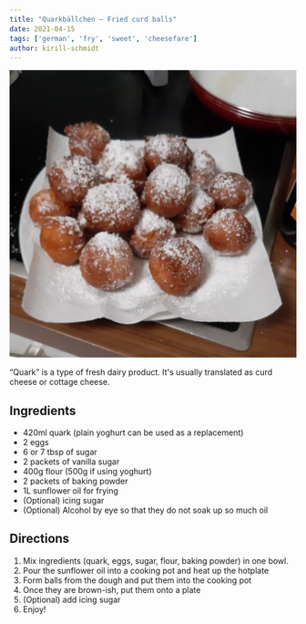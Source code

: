 ```yaml
---
title: "Quarkbällchen – Fried curd balls"
date: 2021-04-15
tags: ['german', 'fry', 'sweet', 'cheesefare']
author: kirill-schmidt
---
```


![An image of my finished curd balls](/static/pix/quarkbaellchen.webp)

“Quark” is a type of fresh dairy product. It's usually translated as curd cheese or cottage cheese.

## Ingredients

- 420ml quark (plain yoghurt can be used as a replacement)
- 2 eggs
- 6 or 7 tbsp of sugar
- 2 packets of vanilla sugar
- 400g flour (500g if using yoghurt)
- 2 packets of baking powder
- 1L sunflower oil for frying
- (Optional) icing sugar
- (Optional) Alcohol by eye so that they do not soak up so much oil

## Directions

1. Mix ingredients (quark, eggs, sugar, flour, baking powder) in one bowl.
2. Pour the sunflower oil into a cooking pot and heat up the hotplate
3. Form balls from the dough and put them into the cooking pot
4. Once they are brown-ish, put them onto a plate
5. (Optional) add icing sugar
6. Enjoy!
